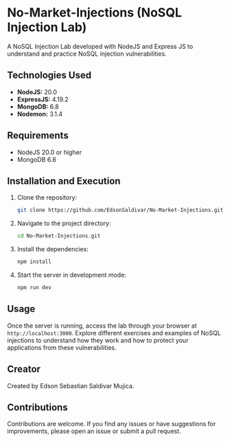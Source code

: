 # No-Market-Injections (NoSQL Injection Lab)

A NoSQL Injection Lab developed with NodeJS and Express JS to understand and practice NoSQL injection vulnerabilities.

## Technologies Used

- **NodeJS:** 20.0
- **ExpressJS:** 4.19.2
- **MongoDB:** 6.8
- **Nodemon:** 3.1.4

## Requirements

- NodeJS 20.0 or higher
- MongoDB 6.8

## Installation and Execution

1. Clone the repository:
    ```bash
    git clone https://github.com/EdsonSaldivar/No-Market-Injections.git
    ```
2. Navigate to the project directory:
    ```bash
    cd No-Market-Injections.git
    ```
3. Install the dependencies:
    ```bash
    npm install
    ```
4. Start the server in development mode:
    ```bash
    npm run dev
    ```

## Usage

Once the server is running, access the lab through your browser at `http://localhost:3000`. Explore different exercises and examples of NoSQL injections to understand how they work and how to protect your applications from these vulnerabilities.

## Creator

Created by Edson Sebastian Saldivar Mujica.

## Contributions

Contributions are welcome. If you find any issues or have suggestions for improvements, please open an issue or submit a pull request.

